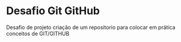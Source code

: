 # Desafio Git GitHub
Desafio de projeto criação de um repositorio para colocar em prática conceitos de GIT/GITHUB
